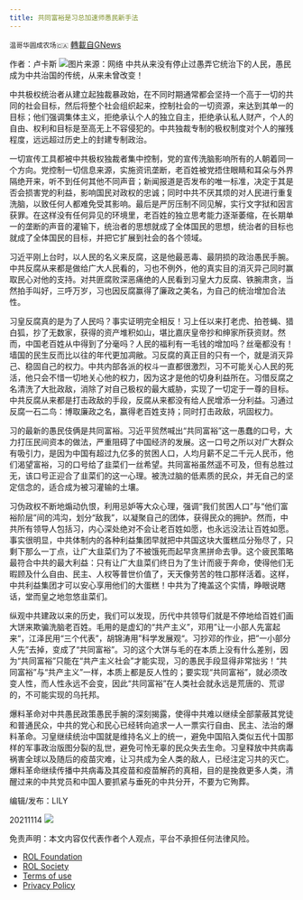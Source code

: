 ```yaml
---
title: 共同富裕是习总加速师愚民新手法
---
```

`温哥华圆成农场🇨🇦` [轉載自GNews](https://gnews.org/zh-hans/1663589/)

作者：卢卡斯
![](https://assets.gnews.org/wp-content/uploads/2021/11/66874.png)图片来源：网络
中共从来没有停止过愚弄它统治下的人民，愚民成为中共治国的传统，从来未曾改变！

中共极权统治者从建立起独裁暴政始，在不同时期通常都会坚持一个高于一切的共同的社会目标，然后将整个社会组织起来，控制社会的一切资源，来达到其单一的目标；他们强调集体主义，拒绝承认个人的独立自主，拒绝承认私人财产，个人的自由、权利和目标是至高无上不容侵犯的。中共独裁专制的极权制度对个人的摧残程度，远远超过历史上的封建专制政治。

一切宣传工具都被中共极权独裁者集中控制，党的宣传洗脑影响所有的人朝着同一个方向。党控制一切信息来源，实施资讯垄断，老百姓被党捂住眼睛和耳朵与外界隔绝开来，听不到任何其他不同声音；新闻报道是否发布的唯一标准，决定于其是否会损害党的利益，影响国民对政权的忠诚；同时中共不厌其烦的对人民进行重复洗脑，以致任何人都难免受其影响。最后是严厉压制不同见解，实行文字狱和因言获罪。在这样没有任何异见的环境里，老百姓的独立思考能力逐渐萎缩，在长期单一的垄断的声音的灌输下，统治者的思想就成了全体国民的思想，统治者的目标也就成了全体国民的目标，并把它扩展到社会的各个领域。

习近平刚上台时，以人民的名义来反腐，这是他最恶毒、最阴损的政治愚民手腕。中共反腐从来都是做给广大人民看的，习也不例外，他的真实目的消灭异己同时赢取民心对他的支持。对共匪腐败深恶痛绝的人民看到习皇大力反腐、铁腕肃贪，当然拍手叫好，三呼万岁，习也因反腐赢得了廉政之美名，为自己的统治增加合法性。

习皇反腐真的是为了人民吗？事实证明完全相反！习上任以来打老虎、拍苍蝇、猎白狐，抄了无数家，获得的资产堆积如山，堪比嘉庆皇帝抄和绅家所获资财。然而，中国老百姓从中得到了分毫吗？人民的福利有一毛钱的增加吗？丝毫都没有！墙国的民生反而比以往的年代更加凋敝。习反腐的真正目的只有一个，就是消灭异己、稳固自己的权力。中共内部各派的权斗一直都很激烈，习不可能关心人民的死活，他只会不惜一切地关心他的权力，因为这才是他的切身利益所在。习借反腐之名清洗了大批政敌，消除了对自己极权的最大威胁，实现了一切定于一尊的目标。中共反腐从来都是打击政敌的手段，反腐从来都没有给人民增添一分利益。习通过反腐一石二鸟：博取廉政之名，赢得老百姓支持；同时打击政敌，巩固权力。

习的最新的愚民伎俩是共同富裕。习近平贸然喊出“共同富裕”这一愚蠢的口号，大力打压民间资本的做法，严重阻碍了中国经济的发展。这一口号之所以对广大群众有吸引力，是因为中国有超过九亿多的贫困人口，人均月薪不足二千元人民币，他们渴望富裕，习的口号给了韭菜们一丝希望。共同富裕虽然遥不可及，但有总胜过无，该口号正迎合了韭菜们的这一心理。被洗过脑的低素质的民众，并无自己的坚定信念的，适合成为被习灌输的土壤。

习伪政权不断地煽动仇恨，利用忌妒等大众心理，强调“我们贫困人口”与“他们富裕阶层”间的鸿沟，划分“敌我”，以凝聚自己的团体，获得民众的拥护。然而，中共所有领导人包括习，内心深处绝对不会让老百姓如愿，也永远没法让百姓如愿。事实很明显，中共体制内的各种利益集团早就把中共国这块大蛋糕瓜分殆尽了，只剩下那么一丁点，让广大韭菜们为了不被饿死而起早贪黑拼命去爭。这个疲民策略最符合中共的最大利益：只有让广大韭菜们终日为了生计而疲于奔命，使得他们无暇顾及什么自由、民主、人权等普世价值了，天天像劳苦的牲口那样活着。这样，中共利益集团才可以安心享用他们的大蛋糕！中共为了掩盖这个实情，睁眼说瞎话，堂而皇之地忽悠韭菜们。

纵观中共建政以来的历史，我们可以发现，历代中共领导们就是不停地给百姓们画大饼来欺骗洗脑老百姓。毛用的是虚幻的“共产主义”，邓用”让一小部人先富起来“，江泽民用“三个代表”，胡锦涛用”科学发展观“。习抄邓的作业，把”一小部分人先”去掉，变成了“共同富裕”。习的这个大饼与毛的在本质上没有什么差别，因为“共同富裕”只能在“共产主义社会”才能实现，习的愚民手段显得非常拙劣！“共同富裕”与“共产主义”一样，本质上都是反人性的；要实现“共同富裕”，就必须改变人性，而人性永远不会变，因此“共同富裕”在人类社会就永远是荒唐的、荒谬的，不可能实现的乌托邦。

爆料革命对中共愚民政策愚民手腕的深刻揭露，使得中共难以继续全部蒙蔽其党徒和普通民众，中共的党心和民心已经转向追求一人一票实行自由、民主、法治的爆料革命。习皇继续统治中国就是维持名义上的统一，避免中国陷入类似五代十国那样的军事政治版图分裂的乱世，避免可怜无辜的民众失去生命。习皇释放中共病毒祸害全球以及随后的疫苗灾难，让习共成为全人类的敌人，已经注定习共的灭亡。爆料革命继续传播中共病毒及其疫苗和疫苗解药的真相，目的是挽救更多人类，清醒过来的中共党员和中国人要抓紧与垂死的中共分开，不要为它殉葬。

编辑/发布：LILY

20211114
![](https://assets.gnews.org/wp-content/uploads/2021/08/WhatsApp-Image-2021-03-19-at-8.52.30-PM.jpeg)
 

免责声明：本文内容仅代表作者个人观点，平台不承担任何法律风险。

- [ROL Foundation](https://rolfoundation.org/)
- [ROL Society](https://rolsociety.org/)
- [Terms of use](https://gnews.org/terms-of-use-3/)
- [Privacy Policy](https://gnews.org/privacy-policy/)
